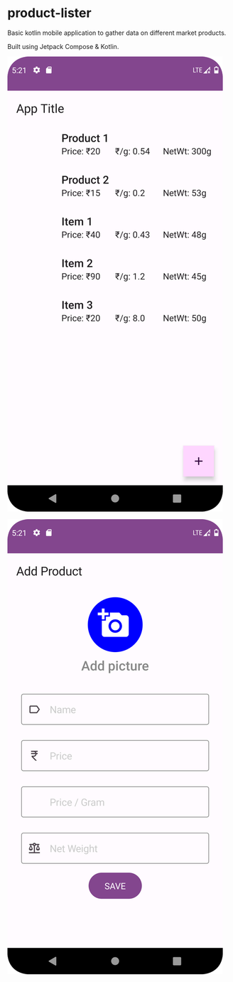 ﻿# product-lister
Basic kotlin mobile application to gather data on different market products.

Built using Jetpack Compose & Kotlin.

![List Screen](images/list_screen.png)

![Add Screen](images/add_screen.png)
